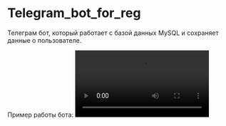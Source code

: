 # Telegram_bot_for_reg
Телеграм бот, который работает с базой данных MySQL и сохраняет данные о пользователе.

Пример работы бота:
![](https://github.com/SvetlanaKhlobustova50809/Telegram_bot_for_reg/blob/main/video5411452153493462518.mp4)
